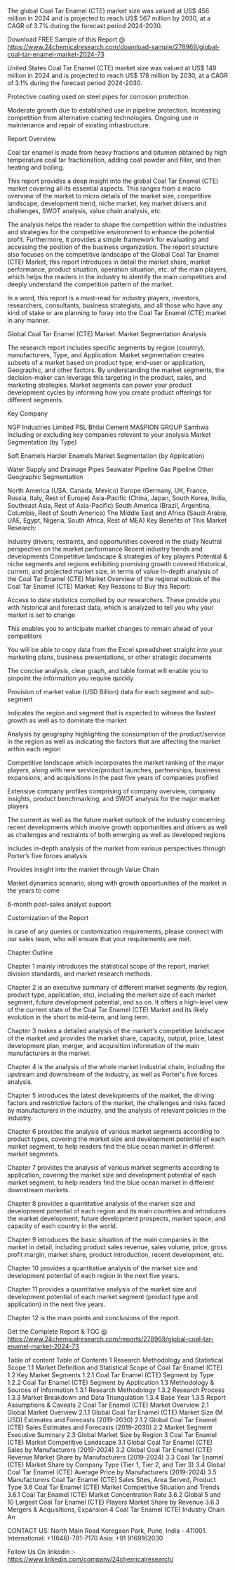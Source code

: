 The global Coal Tar Enamel (CTE) market size was valued at US$ 456 million in 2024 and is projected to reach US$ 567 million by 2030, at a CAGR of 3.7% during the forecast period 2024-2030.

Download FREE Sample of this Report @ https://www.24chemicalresearch.com/download-sample/278969/global-coal-tar-enamel-market-2024-73

United States Coal Tar Enamel (CTE) market size was valued at US$ 148 million in 2024 and is projected to reach US$ 178 million by 2030, at a CAGR of 3.1% during the forecast period 2024-2030.

Protective coating used on steel pipes for corrosion protection.

Moderate growth due to established use in pipeline protection. Increasing competition from alternative coating technologies. Ongoing use in maintenance and repair of existing infrastructure.

Report Overview

Coal tar enamel is made from heavy fractions and bitumen obtained by high temperature coal tar fractionation, adding coal powder and filler, and then heating and boiling.

This report provides a deep insight into the global Coal Tar Enamel (CTE) market covering all its essential aspects. This ranges from a macro overview of the market to micro details of the market size, competitive landscape, development trend, niche market, key market drivers and challenges, SWOT analysis, value chain analysis, etc.

The analysis helps the reader to shape the competition within the industries and strategies for the competitive environment to enhance the potential profit. Furthermore, it provides a simple framework for evaluating and accessing the position of the business organization. The report structure also focuses on the competitive landscape of the Global Coal Tar Enamel (CTE) Market, this report introduces in detail the market share, market performance, product situation, operation situation, etc. of the main players, which helps the readers in the industry to identify the main competitors and deeply understand the competition pattern of the market.

In a word, this report is a must-read for industry players, investors, researchers, consultants, business strategists, and all those who have any kind of stake or are planning to foray into the Coal Tar Enamel (CTE) market in any manner.

Global Coal Tar Enamel (CTE) Market: Market Segmentation Analysis

The research report includes specific segments by region (country), manufacturers, Type, and Application. Market segmentation creates subsets of a market based on product type, end-user or application, Geographic, and other factors. By understanding the market segments, the decision-maker can leverage this targeting in the product, sales, and marketing strategies. Market segments can power your product development cycles by informing how you create product offerings for different segments.

Key Company

NGP Industries Limited
PSL
Bhilai Cement
MASPION GROUP
Samhwa
Including or excluding key companies relevant to your analysis
Market Segmentation (by Type)

Soft Enamels
Harder Enamels
Market Segmentation (by Application)

Water Supply and Drainage Pipes
Seawater Pipeline
Gas Pipeline
Other
Geographic Segmentation

North America (USA, Canada, Mexico)
Europe (Germany, UK, France, Russia, Italy, Rest of Europe)
Asia-Pacific (China, Japan, South Korea, India, Southeast Asia, Rest of Asia-Pacific)
South America (Brazil, Argentina, Columbia, Rest of South America)
The Middle East and Africa (Saudi Arabia, UAE, Egypt, Nigeria, South Africa, Rest of MEA)
Key Benefits of This Market Research:

Industry drivers, restraints, and opportunities covered in the study
Neutral perspective on the market performance
Recent industry trends and developments
Competitive landscape & strategies of key players
Potential & niche segments and regions exhibiting promising growth covered
Historical, current, and projected market size, in terms of value
In-depth analysis of the Coal Tar Enamel (CTE) Market
Overview of the regional outlook of the Coal Tar Enamel (CTE) Market:
Key Reasons to Buy this Report:

Access to date statistics compiled by our researchers. These provide you with historical and forecast data, which is analyzed to tell you why your market is set to change

This enables you to anticipate market changes to remain ahead of your competitors

You will be able to copy data from the Excel spreadsheet straight into your marketing plans, business presentations, or other strategic documents

The concise analysis, clear graph, and table format will enable you to pinpoint the information you require quickly

Provision of market value (USD Billion) data for each segment and sub-segment

Indicates the region and segment that is expected to witness the fastest growth as well as to dominate the market

Analysis by geography highlighting the consumption of the product/service in the region as well as indicating the factors that are affecting the market within each region

Competitive landscape which incorporates the market ranking of the major players, along with new service/product launches, partnerships, business expansions, and acquisitions in the past five years of companies profiled

Extensive company profiles comprising of company overview, company insights, product benchmarking, and SWOT analysis for the major market players

The current as well as the future market outlook of the industry concerning recent developments which involve growth opportunities and drivers as well as challenges and restraints of both emerging as well as developed regions

Includes in-depth analysis of the market from various perspectives through Porter’s five forces analysis

Provides insight into the market through Value Chain

Market dynamics scenario, along with growth opportunities of the market in the years to come

6-month post-sales analyst support

Customization of the Report

In case of any queries or customization requirements, please connect with our sales team, who will ensure that your requirements are met.

Chapter Outline

Chapter 1 mainly introduces the statistical scope of the report, market division standards, and market research methods.

Chapter 2 is an executive summary of different market segments (by region, product type, application, etc), including the market size of each market segment, future development potential, and so on. It offers a high-level view of the current state of the Coal Tar Enamel (CTE) Market and its likely evolution in the short to mid-term, and long term.

Chapter 3 makes a detailed analysis of the market's competitive landscape of the market and provides the market share, capacity, output, price, latest development plan, merger, and acquisition information of the main manufacturers in the market.

Chapter 4 is the analysis of the whole market industrial chain, including the upstream and downstream of the industry, as well as Porter's five forces analysis.

Chapter 5 introduces the latest developments of the market, the driving factors and restrictive factors of the market, the challenges and risks faced by manufacturers in the industry, and the analysis of relevant policies in the industry.

Chapter 6 provides the analysis of various market segments according to product types, covering the market size and development potential of each market segment, to help readers find the blue ocean market in different market segments.

Chapter 7 provides the analysis of various market segments according to application, covering the market size and development potential of each market segment, to help readers find the blue ocean market in different downstream markets.

Chapter 8 provides a quantitative analysis of the market size and development potential of each region and its main countries and introduces the market development, future development prospects, market space, and capacity of each country in the world.

Chapter 9 introduces the basic situation of the main companies in the market in detail, including product sales revenue, sales volume, price, gross profit margin, market share, product introduction, recent development, etc.

Chapter 10 provides a quantitative analysis of the market size and development potential of each region in the next five years.

Chapter 11 provides a quantitative analysis of the market size and development potential of each market segment (product type and application) in the next five years.

Chapter 12 is the main points and conclusions of the report.

Get the Complete Report & TOC @ https://www.24chemicalresearch.com/reports/278969/global-coal-tar-enamel-market-2024-73

Table of content
Table of Contents
1 Research Methodology and Statistical Scope
1.1 Market Definition and Statistical Scope of Coal Tar Enamel (CTE)
1.2 Key Market Segments
1.2.1 Coal Tar Enamel (CTE) Segment by Type
1.2.2 Coal Tar Enamel (CTE) Segment by Application
1.3 Methodology & Sources of Information
1.3.1 Research Methodology
1.3.2 Research Process
1.3.3 Market Breakdown and Data Triangulation
1.3.4 Base Year
1.3.5 Report Assumptions & Caveats
2 Coal Tar Enamel (CTE) Market Overview
2.1 Global Market Overview
2.1.1 Global Coal Tar Enamel (CTE) Market Size (M USD) Estimates and Forecasts (2019-2030)
2.1.2 Global Coal Tar Enamel (CTE) Sales Estimates and Forecasts (2019-2030)
2.2 Market Segment Executive Summary
2.3 Global Market Size by Region
3 Coal Tar Enamel (CTE) Market Competitive Landscape
3.1 Global Coal Tar Enamel (CTE) Sales by Manufacturers (2019-2024)
3.2 Global Coal Tar Enamel (CTE) Revenue Market Share by Manufacturers (2019-2024)
3.3 Coal Tar Enamel (CTE) Market Share by Company Type (Tier 1, Tier 2, and Tier 3)
3.4 Global Coal Tar Enamel (CTE) Average Price by Manufacturers (2019-2024)
3.5 Manufacturers Coal Tar Enamel (CTE) Sales Sites, Area Served, Product Type
3.6 Coal Tar Enamel (CTE) Market Competitive Situation and Trends
3.6.1 Coal Tar Enamel (CTE) Market Concentration Rate
3.6.2 Global 5 and 10 Largest Coal Tar Enamel (CTE) Players Market Share by Revenue
3.6.3 Mergers & Acquisitions, Expansion
4 Coal Tar Enamel (CTE) Industry Chain An

CONTACT US:
North Main Road Koregaon Park, Pune, India - 411001.
International: +1(646)-781-7170
Asia: +91 9169162030

Follow Us On linkedin :- https://www.linkedin.com/company/24chemicalresearch/

